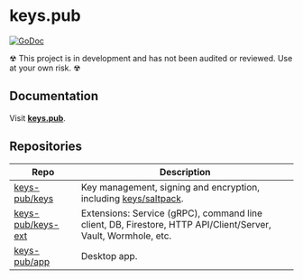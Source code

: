 # keys.pub

[![GoDoc](https://godoc.org/github.com/keys-pub/keys-ext?status.svg)](https://godoc.org/github.com/keys-pub/keys-ext)

☢ This project is in development and has not been audited or reviewed. Use at your own risk. ☢

## Documentation

Visit **[keys.pub](https://keys.pub)**.

## Repositories

| Repo                                                      | Description                                                                                                             |
| --------------------------------------------------------- | ----------------------------------------------------------------------------------------------------------------------- |
| [keys-pub/keys](https://github.com/keys-pub/keys)         | Key management, signing and encryption, including [keys/saltpack](https://godoc.org/github.com/keys-pub/keys/saltpack). |
| [keys-pub/keys-ext](https://github.com/keys-pub/keys-ext) | Extensions: Service (gRPC), command line client, DB, Firestore, HTTP API/Client/Server, Vault, Wormhole, etc.           |
| [keys-pub/app](https://github.com/keys-pub/app)           | Desktop app.                                                                                                            |
